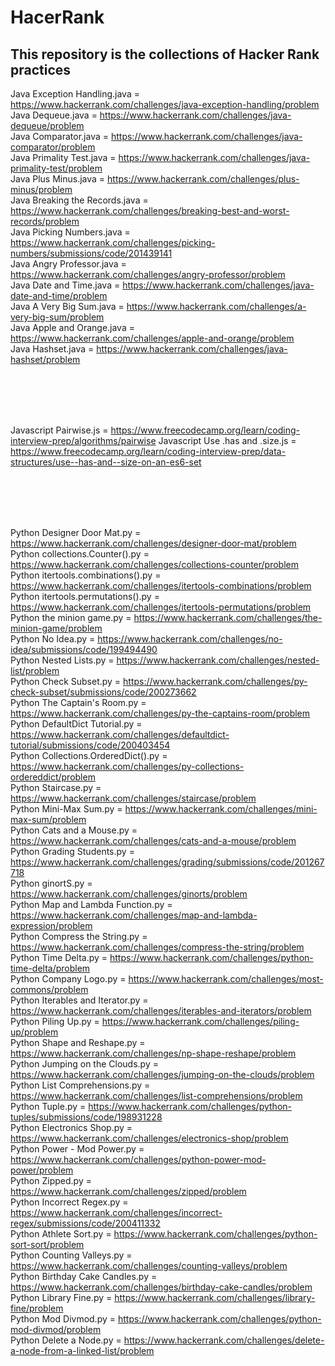 # HacerRank
## This repository is the collections of Hacker Rank practices


Java Exception Handling.java = https://www.hackerrank.com/challenges/java-exception-handling/problem<br>
Java Dequeue.java = https://www.hackerrank.com/challenges/java-dequeue/problem<br>
Java Comparator.java = https://www.hackerrank.com/challenges/java-comparator/problem<br>
Java Primality Test.java = https://www.hackerrank.com/challenges/java-primality-test/problem<br>
Java Plus Minus.java = https://www.hackerrank.com/challenges/plus-minus/problem<br>
Java Breaking the Records.java = https://www.hackerrank.com/challenges/breaking-best-and-worst-records/problem<br>
Java Picking Numbers.java = https://www.hackerrank.com/challenges/picking-numbers/submissions/code/201439141<br>
Java Angry Professor.java = https://www.hackerrank.com/challenges/angry-professor/problem<br>
Java Date and Time.java = https://www.hackerrank.com/challenges/java-date-and-time/problem<br>
Java A Very Big Sum.java = https://www.hackerrank.com/challenges/a-very-big-sum/problem<br>
Java Apple and Orange.java = https://www.hackerrank.com/challenges/apple-and-orange/problem<br>
Java Hashset.java = https://www.hackerrank.com/challenges/java-hashset/problem<br>

<br>
<br>
<br>
<br>

Javascript Pairwise.js = https://www.freecodecamp.org/learn/coding-interview-prep/algorithms/pairwise
Javascript Use .has and .size.js = https://www.freecodecamp.org/learn/coding-interview-prep/data-structures/use--has-and--size-on-an-es6-set

<br>
<br>
<br>
<br>

Python Designer Door Mat.py = https://www.hackerrank.com/challenges/designer-door-mat/problem<br>
Python collections.Counter().py = https://www.hackerrank.com/challenges/collections-counter/problem<br>
Python itertools.combinations().py = https://www.hackerrank.com/challenges/itertools-combinations/problem<br>
Python itertools.permutations().py = https://www.hackerrank.com/challenges/itertools-permutations/problem<br>
Python the minion game.py = https://www.hackerrank.com/challenges/the-minion-game/problem<br>
Python No Idea.py = https://www.hackerrank.com/challenges/no-idea/submissions/code/199494490<br>
Python Nested Lists.py = https://www.hackerrank.com/challenges/nested-list/problem<br>
Python Check Subset.py = https://www.hackerrank.com/challenges/py-check-subset/submissions/code/200273662<br>
Python The Captain's Room.py = https://www.hackerrank.com/challenges/py-the-captains-room/problem<br>
Python DefaultDict Tutorial.py = https://www.hackerrank.com/challenges/defaultdict-tutorial/submissions/code/200403454<br>
Python Collections.OrderedDict().py = https://www.hackerrank.com/challenges/py-collections-ordereddict/problem<br>
Python Staircase.py = https://www.hackerrank.com/challenges/staircase/problem<br>
Python Mini-Max Sum.py = https://www.hackerrank.com/challenges/mini-max-sum/problem<br>
Python Cats and a Mouse.py = https://www.hackerrank.com/challenges/cats-and-a-mouse/problem<br>
Python Grading Students.py = https://www.hackerrank.com/challenges/grading/submissions/code/201267718<br>
Python ginortS.py = https://www.hackerrank.com/challenges/ginorts/problem<br>
Python Map and Lambda Function.py = https://www.hackerrank.com/challenges/map-and-lambda-expression/problem<br>
Python Compress the String.py = https://www.hackerrank.com/challenges/compress-the-string/problem<br>
Python Time Delta.py = https://www.hackerrank.com/challenges/python-time-delta/problem<br>
Python Company Logo.py = https://www.hackerrank.com/challenges/most-commons/problem<br>
Python Iterables and Iterator.py = https://www.hackerrank.com/challenges/iterables-and-iterators/problem<br>
Python Piling Up.py = https://www.hackerrank.com/challenges/piling-up/problem<br>
Python Shape and Reshape.py = https://www.hackerrank.com/challenges/np-shape-reshape/problem<br>
Python Jumping on the Clouds.py = https://www.hackerrank.com/challenges/jumping-on-the-clouds/problem<br>
Python List Comprehensions.py = https://www.hackerrank.com/challenges/list-comprehensions/problem<br>
Python Tuple.py = https://www.hackerrank.com/challenges/python-tuples/submissions/code/198931228<br>
Python Electronics Shop.py = https://www.hackerrank.com/challenges/electronics-shop/problem<br>
Python Power - Mod Power.py = https://www.hackerrank.com/challenges/python-power-mod-power/problem<br>
Python Zipped.py = https://www.hackerrank.com/challenges/zipped/problem<br>
Python Incorrect Regex.py = https://www.hackerrank.com/challenges/incorrect-regex/submissions/code/200411332<br>
Python Athlete Sort.py = https://www.hackerrank.com/challenges/python-sort-sort/problem<br>
Python Counting Valleys.py = https://www.hackerrank.com/challenges/counting-valleys/problem<br>
Python Birthday Cake Candles.py = https://www.hackerrank.com/challenges/birthday-cake-candles/problem<br>
Python Library Fine.py = https://www.hackerrank.com/challenges/library-fine/problem<br>
Python Mod Divmod.py = https://www.hackerrank.com/challenges/python-mod-divmod/problem<br>
Python Delete a Node.py = https://www.hackerrank.com/challenges/delete-a-node-from-a-linked-list/problem<br>



